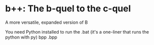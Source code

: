 # b++: The b-quel to the c-quel

A more versatile, expanded version of B

You need Python installed to run the .bat (it's a one-liner that runs the python with py)
bpp <file>.bpp
